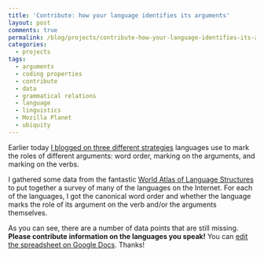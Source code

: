 ```yaml
---
title: 'Contribute: how your language identifies its arguments'
layout: post
comments: true
permalink: /blog/projects/contribute-how-your-language-identifies-its-arguments/
categories:
  - projects
tags:
  - arguments
  - coding properties
  - contribute
  - data
  - grammatical relations
  - language
  - linguistics
  - Mozilla Planet
  - ubiquity
---
```

Earlier today [I blogged on three different strategies][1] languages use to mark the roles of different arguments: word order, marking on the arguments, and marking on the verbs.

I gathered some data from the fantastic [World Atlas of Language Structures][2] to put together a survey of many of the languages on the Internet. For each of the languages, I got the canonical word order and whether the language marks the role of its argument on the verb and/or the arguments themselves.

As you can see, there are a number of data points that are still missing. **Please contribute information on the languages you speak!** You can [edit the spreadsheet on Google Docs][3]. Thanks!

 [1]: http://mitcho.com/blog/projects/three-ways-to-argue-over-arguments/
 [2]: http://wals.info/
 [3]: http://spreadsheets.google.com/ccc?key=pE-nN92qp_pa5P6YbUOw0HQ